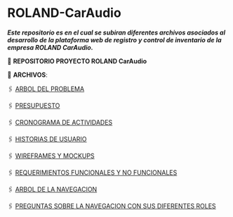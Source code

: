 # ROLAND-CarAudio
_**Este repositorio es en el cual se subiran diferentes archivos asociados al desarrollo de la plataforma web de registro y control de inventario de la empresa ROLAND CarAudio.**_

:file_folder: **REPOSITORIO PROYECTO ROLAND CarAudio**

:paperclip: **ARCHIVOS**:

🖇️ [ARBOL DEL PROBLEMA](ARBOL_DEL_PROBLEMA_RCA.pdf)

🖇️ [PRESUPUESTO](PRESUPUESTO_RCA.pdf)

🖇️ [CRONOGRAMA DE ACTIVIDADES](CRONOGRAMA_DE_ACTIVIDADES_RCA.pdf)

🖇️ [HISTORIAS DE USUARIO](HISTORIAS_DE_USUARIO_RCA.pdf)

🖇️ [WIREFRAMES Y MOCKUPS](WIREFRAMES_Y_MOCUKUPS_RCA.pdf)

🖇️ [REQUERIMIENTOS FUNCIONALES Y NO FUNCIONALES](REQUERIMIENTOS_FUNCIONALES_Y_NO_FUNCIONALES.pdf)

🖇️ [ARBOL DE LA NAVEGACION](ARBOL_DE_LA_NAVEGACION_RCA.pdf)

🖇️ [PREGUNTAS SOBRE LA NAVEGACION CON SUS DIFERENTES ROLES](PREGUNTAS_DE_LA_NAVEGACION_ROLES_RCA.pdf)
